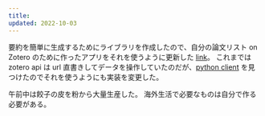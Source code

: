 ```yaml
---
title: 
updated: 2022-10-03
---
```


要約を簡単に生成するためにライブラリを作成したので、自分の論文リスト on Zotero のために作ったアプリをそれを使うように更新した [link](https://github.com/sobamchan/zotero_tldr_api)。
これまでは zotero api は url 直書きしてデータを操作していたのだが、[python client](https://github.com/urschrei/pyzotero) を見つけたのでそれを使うようにも実装を変更した。

午前中は餃子の皮を粉から大量生産した。
海外生活で必要なものは自分で作る必要がある。
